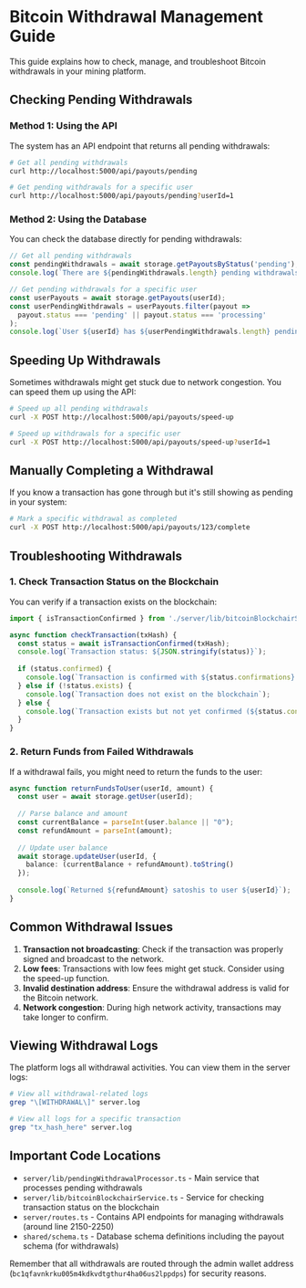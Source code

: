 # Bitcoin Withdrawal Management Guide

This guide explains how to check, manage, and troubleshoot Bitcoin withdrawals in your mining platform.

## Checking Pending Withdrawals

### Method 1: Using the API

The system has an API endpoint that returns all pending withdrawals:

```bash
# Get all pending withdrawals
curl http://localhost:5000/api/payouts/pending

# Get pending withdrawals for a specific user
curl http://localhost:5000/api/payouts/pending?userId=1
```

### Method 2: Using the Database

You can check the database directly for pending withdrawals:

```typescript
// Get all pending withdrawals
const pendingWithdrawals = await storage.getPayoutsByStatus('pending');
console.log(`There are ${pendingWithdrawals.length} pending withdrawals`);

// Get pending withdrawals for a specific user
const userPayouts = await storage.getPayouts(userId);
const userPendingWithdrawals = userPayouts.filter(payout => 
  payout.status === 'pending' || payout.status === 'processing'
);
console.log(`User ${userId} has ${userPendingWithdrawals.length} pending withdrawals`);
```

## Speeding Up Withdrawals

Sometimes withdrawals might get stuck due to network congestion. You can speed them up using the API:

```bash
# Speed up all pending withdrawals
curl -X POST http://localhost:5000/api/payouts/speed-up

# Speed up withdrawals for a specific user
curl -X POST http://localhost:5000/api/payouts/speed-up?userId=1
```

## Manually Completing a Withdrawal

If you know a transaction has gone through but it's still showing as pending in your system:

```bash
# Mark a specific withdrawal as completed
curl -X POST http://localhost:5000/api/payouts/123/complete
```

## Troubleshooting Withdrawals

### 1. Check Transaction Status on the Blockchain

You can verify if a transaction exists on the blockchain:

```typescript
import { isTransactionConfirmed } from './server/lib/bitcoinBlockchairService';

async function checkTransaction(txHash) {
  const status = await isTransactionConfirmed(txHash);
  console.log(`Transaction status: ${JSON.stringify(status)}`);
  
  if (status.confirmed) {
    console.log(`Transaction is confirmed with ${status.confirmations} confirmations`);
  } else if (!status.exists) {
    console.log(`Transaction does not exist on the blockchain`);
  } else {
    console.log(`Transaction exists but not yet confirmed (${status.confirmations} confirmations)`);
  }
}
```

### 2. Return Funds from Failed Withdrawals

If a withdrawal fails, you might need to return the funds to the user:

```typescript
async function returnFundsToUser(userId, amount) {
  const user = await storage.getUser(userId);
  
  // Parse balance and amount
  const currentBalance = parseInt(user.balance || "0");
  const refundAmount = parseInt(amount);
  
  // Update user balance
  await storage.updateUser(userId, {
    balance: (currentBalance + refundAmount).toString()
  });
  
  console.log(`Returned ${refundAmount} satoshis to user ${userId}`);
}
```

## Common Withdrawal Issues

1. **Transaction not broadcasting**: Check if the transaction was properly signed and broadcast to the network.
2. **Low fees**: Transactions with low fees might get stuck. Consider using the speed-up function.
3. **Invalid destination address**: Ensure the withdrawal address is valid for the Bitcoin network.
4. **Network congestion**: During high network activity, transactions may take longer to confirm.

## Viewing Withdrawal Logs

The platform logs all withdrawal activities. You can view them in the server logs:

```bash
# View all withdrawal-related logs
grep "\[WITHDRAWAL\]" server.log

# View all logs for a specific transaction
grep "tx_hash_here" server.log
```

## Important Code Locations

- `server/lib/pendingWithdrawalProcessor.ts` - Main service that processes pending withdrawals
- `server/lib/bitcoinBlockchairService.ts` - Service for checking transaction status on the blockchain
- `server/routes.ts` - Contains API endpoints for managing withdrawals (around line 2150-2250)
- `shared/schema.ts` - Database schema definitions including the payout schema (for withdrawals)

Remember that all withdrawals are routed through the admin wallet address (`bc1qfavnkrku005m4kdkvdtgthur4ha06us2lppdps`) for security reasons.